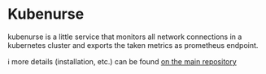 # Kubenurse

kubenurse is a little service that monitors all network connections in a kubernetes
cluster and exports the taken metrics as prometheus endpoint.

ℹ more details (installation, etc.) can be found [on the main
repository](https://github.com/postfinance/kubenurse)


